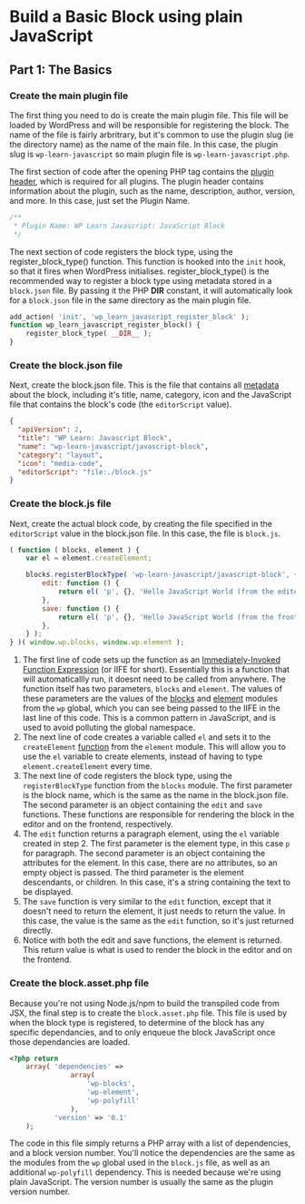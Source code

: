 # Build a Basic Block using plain JavaScript

## Part 1: The Basics

### Create the main plugin file

The first thing you need to do is create the main plugin file. This file will be loaded by WordPress and will be responsible for registering the block. The name of the file is fairly arbritrary, but it's common to use the plugin slug (ie the directory name) as the name of the main file. In this case, the plugin slug is `wp-learn-javascript` so main plugin file is `wp-learn-javascript.php`.

The first section of code after the opening PHP tag contains the [plugin header](https://developer.wordpress.org/plugins/plugin-basics/header-requirements/), which is required for all plugins. The plugin header contains information about the plugin, such as the name, description, author, version, and more. In this case, just set the Plugin Name.

```php
/**
 * Plugin Name: WP Learn Javascript: JavaScript Block
 */
```

The next section of code registers the block type, using the register_block_type() function. This function is hooked into the `init` hook, so that it fires when WordPress initialises.
register_block_type() is the recommended way to register a block type using metadata stored in a `block.json` file. By passing it the PHP __DIR__ constant, it will automatically look for a `block.json` file in the same directory as the main plugin file.

```php
add_action( 'init', 'wp_learn_javascript_register_block' );
function wp_learn_javascript_register_block() {
	register_block_type( __DIR__ );
}
```

### Create the block.json file

Next, create the block.json file. This is the file that contains all [metadata](https://developer.wordpress.org/block-editor/reference-guides/block-api/block-metadata/) about the block, including it's title, name, category, icon and the JavaScript file that contains the block's code (the `editorScript` value).

```json
{
  "apiVersion": 2,
  "title": "WP Learn: Javascript Block",
  "name": "wp-learn-javascript/javascript-block",
  "category": "layout",
  "icon": "media-code",
  "editorScript": "file:./block.js"
}
```

### Create the block.js file

Next, create the actual block code, by creating the file specified in the `editorScript` value in the block.json file. In this case, the file is `block.js`.

```js
( function ( blocks, element ) {
    var el = element.createElement;

    blocks.registerBlockType( 'wp-learn-javascript/javascript-block', {
        edit: function () {
            return el( 'p', {}, 'Hello JavaScript World (from the editor).' );
        },
        save: function () {
            return el( 'p', {}, 'Hello JavaScript World (from the frontend).' );
        },
    } );
} )( window.wp.blocks, window.wp.element );
```

1. The first line of code sets up the function as an [Immediately-Invoked Function Expression](https://developer.wordpress.org/block-editor/how-to-guides/javascript/scope-your-code/#automatically-execute-anonymous-functions) (or IIFE for short). Essentially this is a function that will automaticallly run, it doesnt need to be called from anywhere. The function itself has two parameters, `blocks` and `element`. The values of these parameters are the values of the [blocks](https://developer.wordpress.org/block-editor/reference-guides/packages/packages-blocks/) and [element](https://developer.wordpress.org/block-editor/reference-guides/packages/packages-element/) modules from the `wp` global, which you can see being passed to the IIFE in the last line of this code. This is a common pattern in JavaScript, and is used to avoid polluting the global namespace.
2. The next line of code creates a variable called `el` and sets it to the `createElement` [function](https://developer.wordpress.org/block-editor/reference-guides/packages/packages-element/#createelement) from the `element` module. This will allow you to use the `el` variable to create elements, instead of having to type `element.createElement` every time.
3. The next line of code registers the block type, using the `registerBlockType` function from the `blocks` module. The first parameter is the block name, which is the same as the name in the block.json file. The second parameter is an object containing the `edit` and `save` functions. These functions are responsible for rendering the block in the editor and on the frontend, respectively.
4. The `edit` function returns a paragraph element, using the `el` variable created in step 2. The first parameter is the element type, in this case `p` for paragraph. The second parameter is an object containing the attributes for the element. In this case, there are no attributes, so an empty object is passed. The third parameter is the element descendants, or children. In this case, it's a string containing the text to be displayed.
5. The `save` function is very similar to the `edit` function, except that it doesn't need to return the element, it just needs to return the value. In this case, the value is the same as the `edit` function, so it's just returned directly.
6. Notice with both the edit and save functions, the element is returned. This return value is what is used to render the block in the editor and on the frontend.

### Create the block.asset.php file

Because you're not using Node.js/npm to build the transpiled code from JSX, the final step is to create the `block.asset.php` file. This file is used by when the block type is registered, to determine of the block has any specific dependancies, and to only enqueue the block JavaScript once those dependancies are loaded. 

```php
<?php return
	array( 'dependencies' =>
		       array(
			       'wp-blocks',
			       'wp-element',
			       'wp-polyfill'
		       ),
	       'version' => '0.1'
	);
```

The code in this file simply returns a PHP array with a list of dependencies, and a block version number. You'll notice the dependencies are the same as the modules from the `wp` global used in the `block.js` file, as well as an additional `wp-polyfill` dependency. This is needed because we're using plain JavaScript. The version number is usually the same as the plugin version number.
